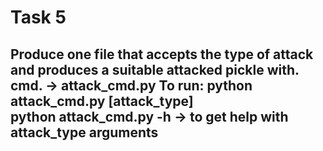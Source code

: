 # Task 5
Produce one file that accepts the type of attack and produces a suitable attacked pickle with. cmd. -> attack_cmd.py
To run:
python attack_cmd.py [attack_type]  
python attack_cmd.py -h -> to get help with attack_type arguments  
---

